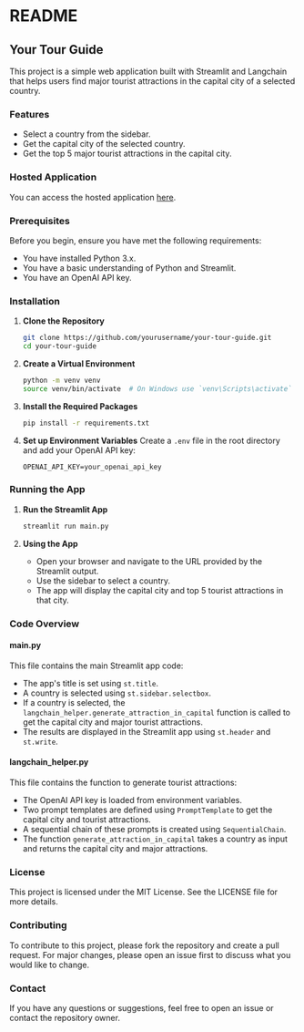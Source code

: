 # README

## Your Tour Guide

This project is a simple web application built with Streamlit and Langchain that helps users find major tourist attractions in the capital city of a selected country.

### Features
- Select a country from the sidebar.
- Get the capital city of the selected country.
- Get the top 5 major tourist attractions in the capital city.

### Hosted Application

You can access the hosted application [here](https://yourtourguide.streamlit.app/).

### Prerequisites

Before you begin, ensure you have met the following requirements:
- You have installed Python 3.x.
- You have a basic understanding of Python and Streamlit.
- You have an OpenAI API key.

### Installation

1. **Clone the Repository**
    ```bash
    git clone https://github.com/yourusername/your-tour-guide.git
    cd your-tour-guide
    ```

2. **Create a Virtual Environment**
    ```bash
    python -m venv venv
    source venv/bin/activate  # On Windows use `venv\Scripts\activate`
    ```

3. **Install the Required Packages**
    ```bash
    pip install -r requirements.txt
    ```

4. **Set up Environment Variables**
    Create a `.env` file in the root directory and add your OpenAI API key:
    ```
    OPENAI_API_KEY=your_openai_api_key
    ```

### Running the App

1. **Run the Streamlit App**
    ```bash
    streamlit run main.py
    ```

2. **Using the App**
    - Open your browser and navigate to the URL provided by the Streamlit output.
    - Use the sidebar to select a country.
    - The app will display the capital city and top 5 tourist attractions in that city.

### Code Overview

#### main.py
This file contains the main Streamlit app code:
- The app's title is set using `st.title`.
- A country is selected using `st.sidebar.selectbox`.
- If a country is selected, the `langchain_helper.generate_attraction_in_capital` function is called to get the capital city and major tourist attractions.
- The results are displayed in the Streamlit app using `st.header` and `st.write`.

#### langchain_helper.py
This file contains the function to generate tourist attractions:
- The OpenAI API key is loaded from environment variables.
- Two prompt templates are defined using `PromptTemplate` to get the capital city and tourist attractions.
- A sequential chain of these prompts is created using `SequentialChain`.
- The function `generate_attraction_in_capital` takes a country as input and returns the capital city and major attractions.

### License

This project is licensed under the MIT License. See the LICENSE file for more details.

### Contributing

To contribute to this project, please fork the repository and create a pull request. For major changes, please open an issue first to discuss what you would like to change.

### Contact

If you have any questions or suggestions, feel free to open an issue or contact the repository owner.

